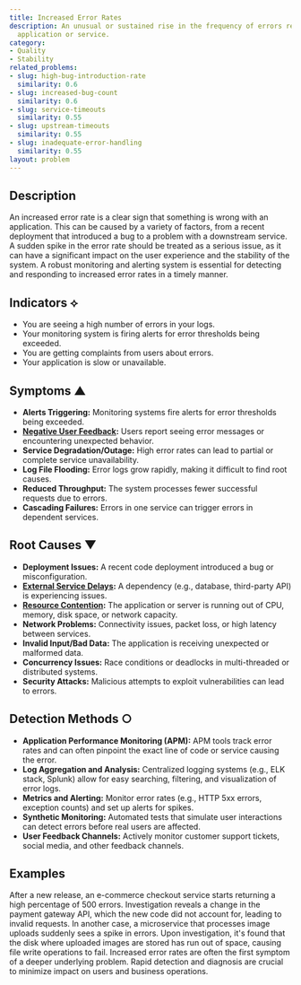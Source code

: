 ```yaml
---
title: Increased Error Rates
description: An unusual or sustained rise in the frequency of errors reported by an
  application or service.
category:
- Quality
- Stability
related_problems:
- slug: high-bug-introduction-rate
  similarity: 0.6
- slug: increased-bug-count
  similarity: 0.6
- slug: service-timeouts
  similarity: 0.55
- slug: upstream-timeouts
  similarity: 0.55
- slug: inadequate-error-handling
  similarity: 0.55
layout: problem
---
```


## Description
An increased error rate is a clear sign that something is wrong with an application. This can be caused by a variety of factors, from a recent deployment that introduced a bug to a problem with a downstream service. A sudden spike in the error rate should be treated as a serious issue, as it can have a significant impact on the user experience and the stability of the system. A robust monitoring and alerting system is essential for detecting and responding to increased error rates in a timely manner.

## Indicators ⟡
- You are seeing a high number of errors in your logs.
- Your monitoring system is firing alerts for error thresholds being exceeded.
- You are getting complaints from users about errors.
- Your application is slow or unavailable.

## Symptoms ▲

- **Alerts Triggering:** Monitoring systems fire alerts for error thresholds being exceeded.
- **[Negative User Feedback](negative-user-feedback.md):** Users report seeing error messages or encountering unexpected behavior.
- **Service Degradation/Outage:** High error rates can lead to partial or complete service unavailability.
- **Log File Flooding:** Error logs grow rapidly, making it difficult to find root causes.
- **Reduced Throughput:** The system processes fewer successful requests due to errors.
- **Cascading Failures:** Errors in one service can trigger errors in dependent services.

## Root Causes ▼

- **Deployment Issues:** A recent code deployment introduced a bug or misconfiguration.
- **[External Service Delays](external-service-delays.md):** A dependency (e.g., database, third-party API) is experiencing issues.
- **[Resource Contention](resource-contention.md):** The application or server is running out of CPU, memory, disk space, or network capacity.
- **Network Problems:** Connectivity issues, packet loss, or high latency between services.
- **Invalid Input/Bad Data:** The application is receiving unexpected or malformed data.
- **Concurrency Issues:** Race conditions or deadlocks in multi-threaded or distributed systems.
- **Security Attacks:** Malicious attempts to exploit vulnerabilities can lead to errors.

## Detection Methods ○

- **Application Performance Monitoring (APM):** APM tools track error rates and can often pinpoint the exact line of code or service causing the error.
- **Log Aggregation and Analysis:** Centralized logging systems (e.g., ELK stack, Splunk) allow for easy searching, filtering, and visualization of error logs.
- **Metrics and Alerting:** Monitor error rates (e.g., HTTP 5xx errors, exception counts) and set up alerts for spikes.
- **Synthetic Monitoring:** Automated tests that simulate user interactions can detect errors before real users are affected.
- **User Feedback Channels:** Actively monitor customer support tickets, social media, and other feedback channels.

## Examples
After a new release, an e-commerce checkout service starts returning a high percentage of 500 errors. Investigation reveals a change in the payment gateway API, which the new code did not account for, leading to invalid requests. In another case, a microservice that processes image uploads suddenly sees a spike in errors. Upon investigation, it's found that the disk where uploaded images are stored has run out of space, causing file write operations to fail. Increased error rates are often the first symptom of a deeper underlying problem. Rapid detection and diagnosis are crucial to minimize impact on users and business operations.